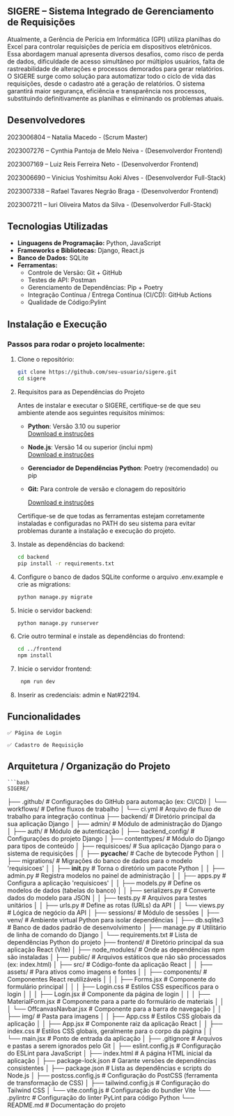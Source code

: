 ## SIGERE – Sistema Integrado de Gerenciamento de Requisições 
Atualmente, a Gerência de Perícia em Informática (GPI) utiliza planilhas do 
Excel para controlar requisições de perícia em dispositivos eletrônicos. Essa abordagem 
manual apresenta diversos desafios, como risco de perda de dados, dificuldade de 
acesso simultâneo por múltiplos usuários, falta de rastreabilidade de alterações e 
processos demorados para gerar relatórios. 
O SIGERE surge como solução para automatizar todo o ciclo de vida das requisições, 
desde o cadastro até a geração de relatórios. O sistema garantirá maior segurança, 
eficiência e transparência nos processos, substituindo definitivamente as planilhas e 
eliminando os problemas atuais.

## Desenvolvedores

2023006804 – Natalia Macedo - (Scrum Master)

2023007276 – Cynthia Pantoja de Melo Neiva - (Desenvolverdor Frontend)

2023007169 – Luiz Reis Ferreira Neto - (Desenvolverdor Frontend)

2023006690 – Vinicius Yoshimitsu Aoki Alves - (Desenvolverdor Full-Stack)

2023007338 – Rafael Tavares Negrão Braga - (Desenvolverdor Frontend)

2023007211 – Iuri Oliveira Matos da Silva - (Desenvolverdor Full-Stack)

## Tecnologias Utilizadas

- **Linguagens de Programação:** Python, JavaScript  
- **Frameworks e Bibliotecas:** Django, React.js  
- **Banco de Dados:** SQLite
- **Ferramentas:**  
  - Controle de Versão: Git + GitHub  
  - Testes de API: Postman 
  - Gerenciamento de Dependências: Pip + Poetry  
  - Integração Contínua / Entrega Contínua (CI/CD): GitHub Actions  
  - Qualidade de Código:Pylint  

## Instalação e Execução

### Passos para rodar o projeto localmente:

1. Clone o repositório:  

   ```bash
   git clone https://github.com/seu-usuario/sigere.git
   cd sigere

2. Requisitos para as Dependências do Projeto

    Antes de instalar e executar o SIGERE, certifique-se de que seu ambiente atende aos seguintes requisitos mínimos:

    - **Python**: Versão 3.10 ou superior  
    [Download e instruções](https://www.python.org/downloads/)

    - **Node.js**: Versão 14 ou superior (inclui npm)  
    [Download e instruções](https://nodejs.org/)


    - **Gerenciador de Dependências Python**: Poetry (recomendado) ou pip  

    - **Git:** Para controle de versão e clonagem do repositório
        
        [Download e instruções](https://git-scm.com/)
    
    Certifique-se de que todas as ferramentas estejam corretamente instaladas e configuradas no PATH do seu sistema para evitar problemas durante a instalação e execução do projeto.

3. Instale as dependências do backend:

    ```bash
    cd backend
    pip install -r requirements.txt

4. Configure o banco de dados SQLite conforme o arquivo .env.example e crie as migrations:

    ```bash 
    python manage.py migrate

5. Inicie o servidor backend:

    ```bash 
    python manage.py runserver

6. Crie outro terminal e instale as dependências do frontend:

    ```bash
    cd ../frontend
    npm install

7. Inicie o servidor frontend:

    ```bash 
     npm run dev

8. Inserir as credenciais: admin e Nat#22194.


## Funcionalidades 

    ✅ Página de Login

    ✅ Cadastro de Requisição

## Arquitetura / Organização do Projeto

    ```bash
    SIGERE/
├── .github/                       # Configurações do GitHub para automação (ex: CI/CD)
│   └── workflows/                 # Define fluxos de trabalho
│       └── ci.yml                 # Arquivo de fluxo de trabalho para integração contínua
├── backend/                       # Diretório principal da sua aplicação Django
│   ├── admin/                     # Módulo de administração do Django
│   ├── auth/                      # Módulo de autenticação
│   ├── backend_config/            # Configurações do projeto Django
│   ├── contenttypes/              # Módulo do Django para tipos de conteúdo
│   ├── requisicoes/               # Sua aplicação Django para o sistema de requisições
│   │   ├── __pycache__/           # Cache de bytecode Python
│   │   ├── migrations/            # Migrações do banco de dados para o modelo 'requisicoes'
│   │   ├── __init__.py            # Torna o diretório um pacote Python
│   │   ├── admin.py               # Registra modelos no painel de administração
│   │   ├── apps.py                # Configura a aplicação 'requisicoes'
│   │   ├── models.py              # Define os modelos de dados (tabelas do banco)
│   │   ├── serializers.py         # Converte dados do modelo para JSON
│   │   ├── tests.py               # Arquivos para testes unitários
│   │   ├── urls.py                # Define as rotas (URLs) da API
│   │   └── views.py               # Lógica de negócio da API
│   ├── sessions/                  # Módulo de sessões
│   ├── venv/                      # Ambiente virtual Python para isolar dependências
│   ├── db.sqlite3                 # Banco de dados padrão de desenvolvimento
│   ├── manage.py                  # Utilitário de linha de comando do Django
│   └── requirements.txt           # Lista de dependências Python do projeto
├── frontend/                      # Diretório principal da sua aplicação React (Vite)
│   ├── node_modules/              # Onde as dependências npm são instaladas
│   ├── public/                    # Arquivos estáticos que não são processados (ex: index.html)
│   ├── src/                       # Código-fonte da aplicação React
│   │   ├── assets/                # Para ativos como imagens e fontes
│   │   ├── components/            # Componentes React reutilizáveis
│   │   │   ├── Forms.jsx          # Componente do formulário principal
│   │   │   ├── Login.css          # Estilos CSS específicos para o login
│   │   │   ├── Login.jsx          # Componente da página de login
│   │   │   ├── MaterialForm.jsx   # Componente para a parte do formulário de materiais
│   │   │   └── OffcanvasNavbar.jsx # Componente para a barra de navegação
│   │   ├── img/                   # Pasta para imagens
│   │   ├── App.css                # Estilos CSS globais da aplicação
│   │   ├── App.jsx                # Componente raiz da aplicação React
│   │   ├── index.css              # Estilos CSS globais, geralmente para o corpo da página
│   │   └── main.jsx               # Ponto de entrada da aplicação
│   ├── .gitignore                 # Arquivos e pastas a serem ignorados pelo Git
│   ├── eslint.config.js           # Configuração do ESLint para JavaScript
│   ├── index.html                 # A página HTML inicial da aplicação
│   ├── package-lock.json          # Garante versões de dependências consistentes
│   ├── package.json               # Lista as dependências e scripts do Node.js
│   ├── postcss.config.js          # Configuração do PostCSS (ferramenta de transformação de CSS)
│   ├── tailwind.config.js         # Configuração do Tailwind CSS
│   └── vite.config.js             # Configuração do bundler Vite
└── .pylintrc                      # Configuração do linter PyLint para código Python
└── README.md                      # Documentação do projeto